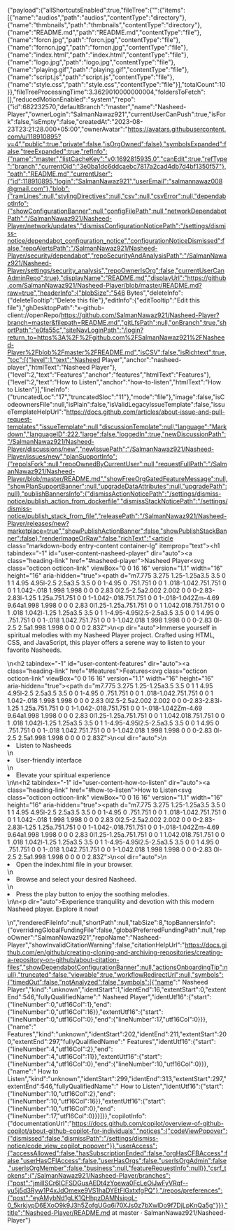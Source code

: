 {"payload":{"allShortcutsEnabled":true,"fileTree":{"":{"items":[{"name":"audios","path":"audios","contentType":"directory"},{"name":"thmbnails","path":"thmbnails","contentType":"directory"},{"name":"README.md","path":"README.md","contentType":"file"},{"name":"forcn.jpg","path":"forcn.jpg","contentType":"file"},{"name":"forncn.jpg","path":"forncn.jpg","contentType":"file"},{"name":"index.html","path":"index.html","contentType":"file"},{"name":"logo.jpg","path":"logo.jpg","contentType":"file"},{"name":"playing.gif","path":"playing.gif","contentType":"file"},{"name":"script.js","path":"script.js","contentType":"file"},{"name":"style.css","path":"style.css","contentType":"file"}],"totalCount":10}},"fileTreeProcessingTime":3.3629010000000004,"foldersToFetch":[],"reducedMotionEnabled":"system","repo":{"id":682232570,"defaultBranch":"master","name":"Nasheed-Player","ownerLogin":"SalmanNawaz921","currentUserCanPush":true,"isFork":false,"isEmpty":false,"createdAt":"2023-08-23T23:21:28.000+05:00","ownerAvatar":"https://avatars.githubusercontent.com/u/118910895?v=4","public":true,"private":false,"isOrgOwned":false},"symbolsExpanded":false,"treeExpanded":true,"refInfo":{"name":"master","listCacheKey":"v0:1692815935.0","canEdit":true,"refType":"branch","currentOid":"3e0ba1dc6ddcaebc7817a2cad4db7d4bf1350f57"},"path":"README.md","currentUser":{"id":118910895,"login":"SalmanNawaz921","userEmail":"salmannawaz008@gmail.com"},"blob":{"rawLines":null,"stylingDirectives":null,"csv":null,"csvError":null,"dependabotInfo":{"showConfigurationBanner":null,"configFilePath":null,"networkDependabotPath":"/SalmanNawaz921/Nasheed-Player/network/updates","dismissConfigurationNoticePath":"/settings/dismiss-notice/dependabot_configuration_notice","configurationNoticeDismissed":false,"repoAlertsPath":"/SalmanNawaz921/Nasheed-Player/security/dependabot","repoSecurityAndAnalysisPath":"/SalmanNawaz921/Nasheed-Player/settings/security_analysis","repoOwnerIsOrg":false,"currentUserCanAdminRepo":true},"displayName":"README.md","displayUrl":"https://github.com/SalmanNawaz921/Nasheed-Player/blob/master/README.md?raw=true","headerInfo":{"blobSize":"546 Bytes","deleteInfo":{"deleteTooltip":"Delete this file"},"editInfo":{"editTooltip":"Edit this file"},"ghDesktopPath":"x-github-client://openRepo/https://github.com/SalmanNawaz921/Nasheed-Player?branch=master&filepath=README.md","gitLfsPath":null,"onBranch":true,"shortPath":"e0fa55c","siteNavLoginPath":"/login?return_to=https%3A%2F%2Fgithub.com%2FSalmanNawaz921%2FNasheed-Player%2Fblob%2Fmaster%2FREADME.md","isCSV":false,"isRichtext":true,"toc":[{"level":1,"text":"Nasheed Player","anchor":"nasheed-player","htmlText":"Nasheed Player"},{"level":2,"text":"Features","anchor":"features","htmlText":"Features"},{"level":2,"text":"How to Listen","anchor":"how-to-listen","htmlText":"How to Listen"}],"lineInfo":{"truncatedLoc":"17","truncatedSloc":"11"},"mode":"file"},"image":false,"isCodeownersFile":null,"isPlain":false,"isValidLegacyIssueTemplate":false,"issueTemplateHelpUrl":"https://docs.github.com/articles/about-issue-and-pull-request-templates","issueTemplate":null,"discussionTemplate":null,"language":"Markdown","languageID":222,"large":false,"loggedIn":true,"newDiscussionPath":"/SalmanNawaz921/Nasheed-Player/discussions/new","newIssuePath":"/SalmanNawaz921/Nasheed-Player/issues/new","planSupportInfo":{"repoIsFork":null,"repoOwnedByCurrentUser":null,"requestFullPath":"/SalmanNawaz921/Nasheed-Player/blob/master/README.md","showFreeOrgGatedFeatureMessage":null,"showPlanSupportBanner":null,"upgradeDataAttributes":null,"upgradePath":null},"publishBannersInfo":{"dismissActionNoticePath":"/settings/dismiss-notice/publish_action_from_dockerfile","dismissStackNoticePath":"/settings/dismiss-notice/publish_stack_from_file","releasePath":"/SalmanNawaz921/Nasheed-Player/releases/new?marketplace=true","showPublishActionBanner":false,"showPublishStackBanner":false},"renderImageOrRaw":false,"richText":"<article class=\"markdown-body entry-content container-lg\" itemprop=\"text\"><h1 tabindex=\"-1\" id=\"user-content-nasheed-player\" dir=\"auto\"><a class=\"heading-link\" href=\"#nasheed-player\">Nasheed Player<svg class=\"octicon octicon-link\" viewBox=\"0 0 16 16\" version=\"1.1\" width=\"16\" height=\"16\" aria-hidden=\"true\"><path d=\"m7.775 3.275 1.25-1.25a3.5 3.5 0 1 1 4.95 4.95l-2.5 2.5a3.5 3.5 0 0 1-4.95 0 .751.751 0 0 1 .018-1.042.751.751 0 0 1 1.042-.018 1.998 1.998 0 0 0 2.83 0l2.5-2.5a2.002 2.002 0 0 0-2.83-2.83l-1.25 1.25a.751.751 0 0 1-1.042-.018.751.751 0 0 1-.018-1.042Zm-4.69 9.64a1.998 1.998 0 0 0 2.83 0l1.25-1.25a.751.751 0 0 1 1.042.018.751.751 0 0 1 .018 1.042l-1.25 1.25a3.5 3.5 0 1 1-4.95-4.95l2.5-2.5a3.5 3.5 0 0 1 4.95 0 .751.751 0 0 1-.018 1.042.751.751 0 0 1-1.042.018 1.998 1.998 0 0 0-2.83 0l-2.5 2.5a1.998 1.998 0 0 0 0 2.83Z\"></path></svg></a></h1>\n<p dir=\"auto\">Immerse yourself in spiritual melodies with my Nasheed Player project. Crafted using HTML, CSS, and JavaScript, this player offers a serene way to listen to your favorite Nasheeds.</p>\n<h2 tabindex=\"-1\" id=\"user-content-features\" dir=\"auto\"><a class=\"heading-link\" href=\"#features\">Features<svg class=\"octicon octicon-link\" viewBox=\"0 0 16 16\" version=\"1.1\" width=\"16\" height=\"16\" aria-hidden=\"true\"><path d=\"m7.775 3.275 1.25-1.25a3.5 3.5 0 1 1 4.95 4.95l-2.5 2.5a3.5 3.5 0 0 1-4.95 0 .751.751 0 0 1 .018-1.042.751.751 0 0 1 1.042-.018 1.998 1.998 0 0 0 2.83 0l2.5-2.5a2.002 2.002 0 0 0-2.83-2.83l-1.25 1.25a.751.751 0 0 1-1.042-.018.751.751 0 0 1-.018-1.042Zm-4.69 9.64a1.998 1.998 0 0 0 2.83 0l1.25-1.25a.751.751 0 0 1 1.042.018.751.751 0 0 1 .018 1.042l-1.25 1.25a3.5 3.5 0 1 1-4.95-4.95l2.5-2.5a3.5 3.5 0 0 1 4.95 0 .751.751 0 0 1-.018 1.042.751.751 0 0 1-1.042.018 1.998 1.998 0 0 0-2.83 0l-2.5 2.5a1.998 1.998 0 0 0 0 2.83Z\"></path></svg></a></h2>\n<ul dir=\"auto\">\n<li>Listen to Nasheeds</li>\n<li>User-friendly interface</li>\n<li>Elevate your spiritual experience</li>\n</ul>\n<h2 tabindex=\"-1\" id=\"user-content-how-to-listen\" dir=\"auto\"><a class=\"heading-link\" href=\"#how-to-listen\">How to Listen<svg class=\"octicon octicon-link\" viewBox=\"0 0 16 16\" version=\"1.1\" width=\"16\" height=\"16\" aria-hidden=\"true\"><path d=\"m7.775 3.275 1.25-1.25a3.5 3.5 0 1 1 4.95 4.95l-2.5 2.5a3.5 3.5 0 0 1-4.95 0 .751.751 0 0 1 .018-1.042.751.751 0 0 1 1.042-.018 1.998 1.998 0 0 0 2.83 0l2.5-2.5a2.002 2.002 0 0 0-2.83-2.83l-1.25 1.25a.751.751 0 0 1-1.042-.018.751.751 0 0 1-.018-1.042Zm-4.69 9.64a1.998 1.998 0 0 0 2.83 0l1.25-1.25a.751.751 0 0 1 1.042.018.751.751 0 0 1 .018 1.042l-1.25 1.25a3.5 3.5 0 1 1-4.95-4.95l2.5-2.5a3.5 3.5 0 0 1 4.95 0 .751.751 0 0 1-.018 1.042.751.751 0 0 1-1.042.018 1.998 1.998 0 0 0-2.83 0l-2.5 2.5a1.998 1.998 0 0 0 0 2.83Z\"></path></svg></a></h2>\n<ol dir=\"auto\">\n<li>Open the index.html file in your browser.</li>\n<li>Browse and select your desired Nasheed.</li>\n<li>Press the play button to enjoy the soothing melodies.</li>\n</ol>\n<p dir=\"auto\">Experience tranquility and devotion with this modern Nasheed player. Explore it now!</p>\n</article>","renderedFileInfo":null,"shortPath":null,"tabSize":8,"topBannersInfo":{"overridingGlobalFundingFile":false,"globalPreferredFundingPath":null,"repoOwner":"SalmanNawaz921","repoName":"Nasheed-Player","showInvalidCitationWarning":false,"citationHelpUrl":"https://docs.github.com/en/github/creating-cloning-and-archiving-repositories/creating-a-repository-on-github/about-citation-files","showDependabotConfigurationBanner":null,"actionsOnboardingTip":null},"truncated":false,"viewable":true,"workflowRedirectUrl":null,"symbols":{"timedOut":false,"notAnalyzed":false,"symbols":[{"name":" Nasheed Player","kind":"unknown","identStart":1,"identEnd":16,"extentStart":0,"extentEnd":546,"fullyQualifiedName":" Nasheed Player","identUtf16":{"start":{"lineNumber":0,"utf16Col":1},"end":{"lineNumber":0,"utf16Col":16}},"extentUtf16":{"start":{"lineNumber":0,"utf16Col":0},"end":{"lineNumber":17,"utf16Col":0}}},{"name":" Features","kind":"unknown","identStart":202,"identEnd":211,"extentStart":200,"extentEnd":297,"fullyQualifiedName":" Features","identUtf16":{"start":{"lineNumber":4,"utf16Col":2},"end":{"lineNumber":4,"utf16Col":11}},"extentUtf16":{"start":{"lineNumber":4,"utf16Col":0},"end":{"lineNumber":10,"utf16Col":0}}},{"name":" How to Listen","kind":"unknown","identStart":299,"identEnd":313,"extentStart":297,"extentEnd":546,"fullyQualifiedName":" How to Listen","identUtf16":{"start":{"lineNumber":10,"utf16Col":2},"end":{"lineNumber":10,"utf16Col":16}},"extentUtf16":{"start":{"lineNumber":10,"utf16Col":0},"end":{"lineNumber":17,"utf16Col":0}}}]}},"copilotInfo":{"documentationUrl":"https://docs.github.com/copilot/overview-of-github-copilot/about-github-copilot-for-individuals","notices":{"codeViewPopover":{"dismissed":false,"dismissPath":"/settings/dismiss-notice/code_view_copilot_popover"}},"userAccess":{"accessAllowed":false,"hasSubscriptionEnded":false,"orgHasCFBAccess":false,"userHasCFIAccess":false,"userHasOrgs":false,"userIsOrgAdmin":false,"userIsOrgMember":false,"business":null,"featureRequestInfo":null}},"csrf_tokens":{"/SalmanNawaz921/Nasheed-Player/branches":{"post":"jmiIISCr6ICFSDGusAEDt4zYoewa0FcLeOiJwFyVRqf--yu5j5d3Ryw1P4xJdOmexe9VS1haDYEtFlGxtxfgPQ"},"/repos/preferences":{"post":"eyAMybNd1gLK1QHhpzDAMNsipqL-0_5krkjypD6EXoO9k9J3h5ZofgUGq6i70XJs0z7bXwlDo9f7DjLpKnQa5g"}}},"title":"Nasheed-Player/README.md at master · SalmanNawaz921/Nasheed-Player"}